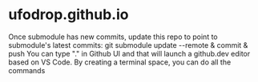 # ufodrop.github.io
Once submodule has new commits, update this repo to point to submodule's latest commits:
git submodule update --remote & commit & push
You can type "." in Github UI and that will launch a github.dev editor based on VS Code. By creating a terminal space, you can do all the commands